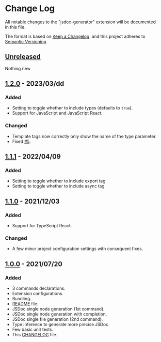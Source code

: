 # Change Log

All notable changes to the "jsdoc-generator" extension will be documented in this file.

The format is based on [Keep a Changelog](https://keepachangelog.com/en/1.0.0/),
and this project adheres to [Semantic Versioning](https://semver.org/spec/v2.0.0.html).

## [Unreleased]

Nothing new

## [1.2.0] - 2023/03/dd

### Added

- Setting to toggle whether to include types (defaults to `true`).
- Support for JavaScript and JavaScript React.

### Changed

- Template tags now correctly only show the name of the type parameter.
- Fixed [#5](https://github.com/Nyphet/jsdoc-generator/issues/5).

## [1.1.1] - 2022/04/09

### Added

- Setting to toggle whether to include export tag
- Setting to toggle whether to include async tag

## [1.1.0] - 2021/12/03

### Added

- Support for TypeScript React.

### Changed

- A few minor project configuration settings with consequent fixes.

## [1.0.0] - 2021/07/20

### Added

- 3 commands declarations.
- Extension configurations.
- Bundling.
- [README] file.
- JSDoc single node generation (1st command).
- JSDoc single node generation with completion.
- JSDoc single file generation (2nd command).
- Type inference to generate more precise JSDoc.
- Few basic unit tests.
- This [CHANGELOG] file.

[unreleased]: https://github.com/Nyphet/jsdoc-generator
[1.2.0]: https://github.com/Nyphet/jsdoc-generator/releases/tag/v1.2.0
[1.1.1]: https://github.com/Nyphet/jsdoc-generator/releases/tag/v1.1.1
[1.1.0]: https://github.com/Nyphet/jsdoc-generator/releases/tag/v1.1.0
[1.0.0]: https://github.com/Nyphet/jsdoc-generator/releases/tag/v1.0.0
[readme]: https://github.com/Nyphet/jsdoc-generator
[changelog]: https://github.com/Nyphet/jsdoc-generator/blob/main/CHANGELOG.md
